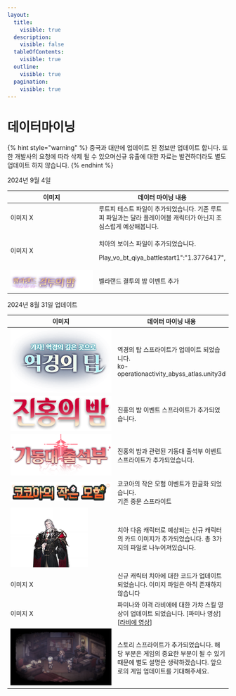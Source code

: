 ```yaml
---
layout:
  title:
    visible: true
  description:
    visible: false
  tableOfContents:
    visible: true
  outline:
    visible: true
  pagination:
    visible: true
---
```


# 데이터마이닝

{% hint style="warning" %}
중국과 대만에 업데이트 된 정보만 업데이트 합니다. 또한 개발사의 요청에 따라 삭제 될 수 있으며신규 유출에 대한 자료는 발견하더라도 별도 업데이트 하지 않습니다.
{% endhint %}

2024년 9월 4일

<table><thead><tr><th width="234">이미지</th><th>데이터 마이닝 내용</th></tr></thead><tbody><tr><td>이미지 X</td><td>루트피 테스트 파일이 추가되었습니다. 기존 루트피 파일과는 달라 플레이어블 캐릭터가 아닌지 조심스럽게 예상해봅니다.</td></tr><tr><td>이미지 X</td><td><p>치아의 보이스 파일이 추가되었습니다.</p><p>Play_vo_bt_qiya_battlestart1":"1.3776417",</p></td></tr><tr><td><img src="../../.gitbook/assets/sactx-0-512x128-BC7-ko-activitybig03_atlas-5b1b9124.png" alt=""></td><td>벨라랜드 결투의 밤 이벤트 추가</td></tr></tbody></table>

2024년 8월 31일 업데이트

<table><thead><tr><th width="234">이미지</th><th>데이터 마이닝 내용</th></tr></thead><tbody><tr><td><img src="../../.gitbook/assets/txt_operationactivity_abyss.png" alt=""></td><td>역경의 탑 스프라이트가 업데이트 되었습니다.<br>ko-operationactivity_abyss_atlas.unity3d</td></tr><tr><td><img src="../../.gitbook/assets/title_crimsonnight.png" alt=""></td><td>진홍의 밤 이벤트 스프라이트가 추가되었습니다.</td></tr><tr><td><img src="../../.gitbook/assets/title_crimsonnightday7.png" alt=""></td><td>진홍의 밤과 관련된 기동대 출석부 이벤트 스프라이트가 추가되었습니다.</td></tr><tr><td><img src="../../.gitbook/assets/txt_operationactivity_web3cocoa.png" alt=""></td><td>코코아의 작은 모험 이벤트가 한글화 되었습니다. <br>기존 중문 스프라이트</td></tr><tr><td><img src="../../.gitbook/assets/card_hcrimsonsfathermset01.png" alt=""></td><td>치아 다음 캐릭터로 예상되는 신규 캐릭터의 카드 이미지가 추가되었습니다. 총 3가지의 파일로 나누어져있습니다.</td></tr><tr><td>이미지 X</td><td>신규 캐릭터 치아에 대한 코드가 업데이트 되었습니다. 이미지 파일은 아직 존재하지 않습니다</td></tr><tr><td>이미지 X</td><td>파미나와 이격 라비에에 대한 가챠 스킬 영상이 업데이트 되었습니다. [파미나 영상] [<a href="https://youtu.be/9cOF0ov9Peo">라비에 영상</a>]</td></tr><tr><td><img src="../../.gitbook/assets/qzx-ll.png" alt=""></td><td>스토리 스프라이트가 추가되었습니다. 해당 부분은 게임의 중요한 부분이 될 수 있기 때문에 별도 설명은 생략하겠습니다. 앞으로의 게임 업데이트를 기대해주세요.</td></tr></tbody></table>

